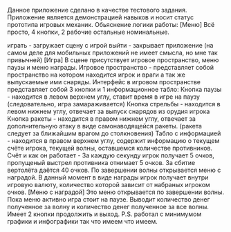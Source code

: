 Данное приложение сделано в качестве тестового задания. Приложение является демонстрацией навыков и носит статус прототипа игровых механик. Обьяснение логики работы: [Меню] Всё просто, 4 кнопки, 2 рабочие остальные номинальные.

играть - загружает сцену с игрой
выйти - закрывает приложение (на самом деле для мобильных приложений не имеет смысла, но мне так привычней) [Игра] В сцене присутствует игровое пространство, меню паузы и меню награды. Игровое пространство - представляет собой пространство на котором находится игрок и враги а так же выпускаемые ими снаряды. Интерфейс в игровом пространстве представляет собой 3 кнопки и 1 информационное табло:
Кнопка паузы - находится в левом верхнем углу, ставит время в игре на паузу (следовательно, игра замараживается)
Кнопка стрельбы - находится в левом нижнем углу, отвечает за выпуск снарядов из орудия игрока
Кнопка ракеты - находится в правом нижнем углу, отвечает за дополнительную атаку в виде самонаводящейся ракеты. (ракета следует за ближайшим врагом до столкновения)
Табло с информацией - находится в правом верхнем углу, содержит информацию о текущем счёте игрока, текущей волны, оставшемся количестве противников.
Счёт и как он работает - За каждую секунду игрок получает 5 очков, пропущеный выстрел противника отнимает 5 очков. За сбитие вертолёта даётся 40 очков. По завершении волны открывается меню с наградой. В данный момент в виде награды игрок получает внутри игровую валюту, количество которой зависит от набраных игроком очков. [Меню с наградой] Это меню открывается по завершении волны. Пока меню активно игра стоит на паузе. Выводит количество денег полученное за волну и количество денег полученное за все волны. Имеет 2 кнопки продолжить и выход. P.S. работал с минимумом графики и инфографики так что имеем что имеем.
